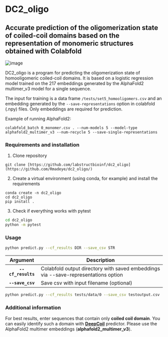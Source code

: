 # DC2_oligo
## **Accurate prediction of the oligomerization state of coiled-coil domains based on the representation of monomeric structures obtained with Colabfold**
![image](https://github.com/Rmadeye/dc2_oligo/assets/46814304/3cd48168-b572-489d-b8b2-5cd659182242)

DC2_oligo is a program for predicting the oligomerization state of homooligomeric coiled-coil domains. It is based on a logistic regression model trained on the 217 embeddings generated by the AlphaFold2 multimer_v3 model for a single sequence.

The input for training is a data frame `/tests/set5_homooligomers.csv` and an embedding generated by the `--save-representations` option in colabfold (.npy) files. Only embeddings are required for prediction.

Example of running AlphaFold2:
```
colabfold_batch 0_monomer.csv . --num-models 5 --model-type alphafold2_multimer_v3 --num-recycle 5 --save-single-representations
```

### **Requirements and installation** ###

1. Clone repository
```
git clone [https://github.com/labstructbioinf/dc2_oligo](https://github.com/Rmadeye/dc2_oligo/)
```

2. Create a virtual environment (using conda, for example) and install the requirements
```
conda create -n dc2_oligo
cd dc2_oligo
pip install .
```

3. Check if everything works with pytest

```bash
cd dc2_oligo
python -m pytest
```

### **Usage** ###

```bash
python predict.py --cf_results DIR --save_csv STR

 ```
 | Argument        | Description |
|:-------------:|-------------|
| **`--cf_results`** | Colabfold output directory with saved embeddings via --save-representations option |
| **`--save_csv`** | Save csv with input filename (optional) |

```bash
python predict.py --cf_results tests/data/0 --save_csv testoutput.csv
```

### **Additional information** ##

For best results, enter sequences that contain only __coiled coil domain__. You can easily identify such a domain with [__DeepCoil__](https://github.com/labstructbioinf/DeepCoil)  predictor. Please use the AlphaFold2 multimer embeddings (**alphafold2_multimer_v3**).
